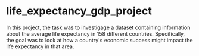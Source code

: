 # life_expectancy_gdp_project
In this project, the task was to investigage a dataset containing information about the average life expectancy in 158 different countries. 
Specifically, the goal was to look at how a country's economic success might impact the life expectancy in that area.
